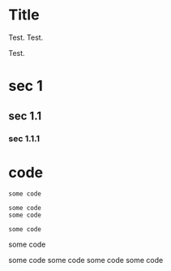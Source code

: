 Title
====

Test.
Test.

Test.

# sec 1

## sec 1.1

### sec 1.1.1

# code
`some code`

    some code
    some code

    some code
  some code

 some code
  some code
   some code
    some code
